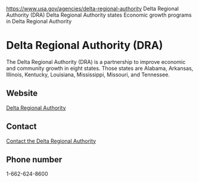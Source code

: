 

https://www.usa.gov/agencies/delta-regional-authority
Delta Regional Authority (DRA)
Delta Regional Authority states
Economic growth programs in Delta Regional Authority

Delta Regional Authority
(DRA)
==============================

The Delta Regional Authority (DRA) is a partnership to improve economic and community growth in eight states. Those states are Alabama, Arkansas, Illinois, Kentucky, Louisiana, Mississippi, Missouri, and Tennessee.

Website
-------

[Delta Regional Authority](https://dra.gov/)

Contact
-------

[Contact the Delta Regional Authority](https://dra.gov/accountability/connect/)

Phone number
------------

1-662-624-8600
